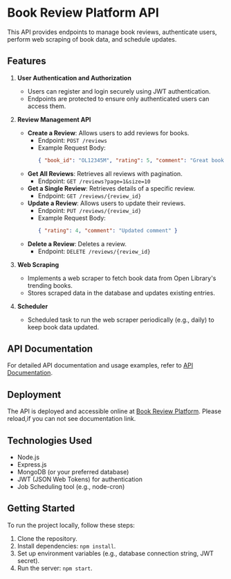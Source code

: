 # Book Review Platform API

This API provides endpoints to manage book reviews, authenticate users, perform web scraping of book data, and schedule updates.

## Features

1. **User Authentication and Authorization**
   - Users can register and login securely using JWT authentication.
   - Endpoints are protected to ensure only authenticated users can access them.

2. **Review Management API**
   - **Create a Review**: Allows users to add reviews for books.
     - Endpoint: `POST /reviews`
     - Example Request Body:
       ```json
       { "book_id": "OL12345M", "rating": 5, "comment": "Great book!" }
       ```
   - **Get All Reviews**: Retrieves all reviews with pagination.
     - Endpoint: `GET /reviews?page=1&size=10`
   - **Get a Single Review**: Retrieves details of a specific review.
     - Endpoint: `GET /reviews/{review_id}`
   - **Update a Review**: Allows users to update their reviews.
     - Endpoint: `PUT /reviews/{review_id}`
     - Example Request Body:
       ```json
       { "rating": 4, "comment": "Updated comment" }
       ```
   - **Delete a Review**: Deletes a review.
     - Endpoint: `DELETE /reviews/{review_id}`

3. **Web Scraping**
   - Implements a web scraper to fetch book data from Open Library's trending books.
   - Stores scraped data in the database and updates existing entries.

4. **Scheduler**
   - Scheduled task to run the web scraper periodically (e.g., daily) to keep book data updated.

## API Documentation

For detailed API documentation and usage examples, refer to [API Documentation](https://documenter.getpostman.com/view/27768277/2sA3dvjC6d).

## Deployment

The API is deployed and accessible online at [Book Review Platform](https://bookreview-mu.vercel.app/).
Please reload,if you can not see documentation link.

## Technologies Used

- Node.js
- Express.js
- MongoDB (or your preferred database)
- JWT (JSON Web Tokens) for authentication
- Job Scheduling  tool (e.g., node-cron)

## Getting Started

To run the project locally, follow these steps:

1. Clone the repository.
2. Install dependencies: `npm install`.
3. Set up environment variables (e.g., database connection string, JWT secret).
4. Run the server: `npm start`.

